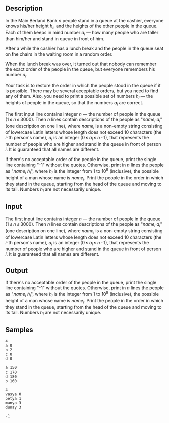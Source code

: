 ## Description

<div><p>In the Main Berland Bank <span class="tex-span"><i>n</i></span> people stand in a queue at the cashier, everyone knows his/her height <span class="tex-span"><i>h</i><sub class="lower-index"><i>i</i></sub></span>, and the heights of the other people in the queue. Each of them keeps in mind number <span class="tex-span"><i>a</i><sub class="lower-index"><i>i</i></sub></span> — how many people who are taller than him/her and stand in queue in front of him.</p><p>After a while the cashier has a lunch break and the people in the queue seat on the chairs in the waiting room in a random order.</p><p>When the lunch break was over, it turned out that nobody can remember the exact order of the people in the queue, but everyone remembers his number <span class="tex-span"><i>a</i><sub class="lower-index"><i>i</i></sub></span>.</p><p>Your task is to restore the order in which the people stood in the queue if it is possible. There may be several acceptable orders, but you need to find any of them. Also, you need to print a possible set of numbers <span class="tex-span"><i>h</i><sub class="lower-index"><i>i</i></sub></span> — the heights of people in the queue, so that the numbers <span class="tex-span"><i>a</i><sub class="lower-index"><i>i</i></sub></span> are correct.</p></div><div class="input-specification"><p>The first input line contains integer <span class="tex-span"><i>n</i></span> — the number of people in the queue (<span class="tex-span">1 ≤ <i>n</i> ≤ 3000</span>). Then <span class="tex-span"><i>n</i></span> lines contain descriptions of the people as "<span class="tex-span"><i>name</i><sub class="lower-index"><i>i</i></sub></span> <span class="tex-span"><i>a</i><sub class="lower-index"><i>i</i></sub></span>" (one description on one line), where <span class="tex-span"><i>name</i><sub class="lower-index"><i>i</i></sub></span> is a non-empty string consisting of lowercase Latin letters whose length does not exceed <span class="tex-span">10</span> characters (the <span class="tex-span"><i>i</i></span>-th person's name), <span class="tex-span"><i>a</i><sub class="lower-index"><i>i</i></sub></span> is an integer (<span class="tex-span">0 ≤ <i>a</i><sub class="lower-index"><i>i</i></sub> ≤ <i>n</i> - 1</span>), that represents the number of people who are higher and stand in the queue in front of person <span class="tex-span"><i>i</i></span>. It is guaranteed that all names are different.</p></div><div class="output-specification"><p>If there's no acceptable order of the people in the queue, print the single line containing "<span class="tex-font-style-tt">-1</span>" without the quotes. Otherwise, print in <span class="tex-span"><i>n</i></span> lines the people as "<span class="tex-span"><i>name</i><sub class="lower-index"><i>i</i></sub></span> <span class="tex-span"><i>h</i><sub class="lower-index"><i>i</i></sub></span>", where <span class="tex-span"><i>h</i><sub class="lower-index"><i>i</i></sub></span> is the integer from <span class="tex-span">1</span> to <span class="tex-span">10<sup class="upper-index">9</sup></span> (inclusive), the possible height of a man whose name is <span class="tex-span"><i>name</i><sub class="lower-index"><i>i</i></sub></span>. Print the people in the order in which they stand in the queue, starting from the head of the queue and moving to its tail. Numbers <span class="tex-span"><i>h</i><sub class="lower-index"><i>i</i></sub></span> are not necessarily unique.</p></div>


## Input

<p>The first input line contains integer <span class="tex-span"><i>n</i></span> — the number of people in the queue (<span class="tex-span">1 ≤ <i>n</i> ≤ 3000</span>). Then <span class="tex-span"><i>n</i></span> lines contain descriptions of the people as "<span class="tex-span"><i>name</i><sub class="lower-index"><i>i</i></sub></span> <span class="tex-span"><i>a</i><sub class="lower-index"><i>i</i></sub></span>" (one description on one line), where <span class="tex-span"><i>name</i><sub class="lower-index"><i>i</i></sub></span> is a non-empty string consisting of lowercase Latin letters whose length does not exceed <span class="tex-span">10</span> characters (the <span class="tex-span"><i>i</i></span>-th person's name), <span class="tex-span"><i>a</i><sub class="lower-index"><i>i</i></sub></span> is an integer (<span class="tex-span">0 ≤ <i>a</i><sub class="lower-index"><i>i</i></sub> ≤ <i>n</i> - 1</span>), that represents the number of people who are higher and stand in the queue in front of person <span class="tex-span"><i>i</i></span>. It is guaranteed that all names are different.</p>


## Output

<p>If there's no acceptable order of the people in the queue, print the single line containing "<span class="tex-font-style-tt">-1</span>" without the quotes. Otherwise, print in <span class="tex-span"><i>n</i></span> lines the people as "<span class="tex-span"><i>name</i><sub class="lower-index"><i>i</i></sub></span> <span class="tex-span"><i>h</i><sub class="lower-index"><i>i</i></sub></span>", where <span class="tex-span"><i>h</i><sub class="lower-index"><i>i</i></sub></span> is the integer from <span class="tex-span">1</span> to <span class="tex-span">10<sup class="upper-index">9</sup></span> (inclusive), the possible height of a man whose name is <span class="tex-span"><i>name</i><sub class="lower-index"><i>i</i></sub></span>. Print the people in the order in which they stand in the queue, starting from the head of the queue and moving to its tail. Numbers <span class="tex-span"><i>h</i><sub class="lower-index"><i>i</i></sub></span> are not necessarily unique.</p>


## Samples

```input1
4
a 0
b 2
c 0
d 0

```

```output1
a 150
c 170
d 180
b 160

```






```input2
4
vasya 0
petya 1
manya 3
dunay 3

```

```output2
-1

```



